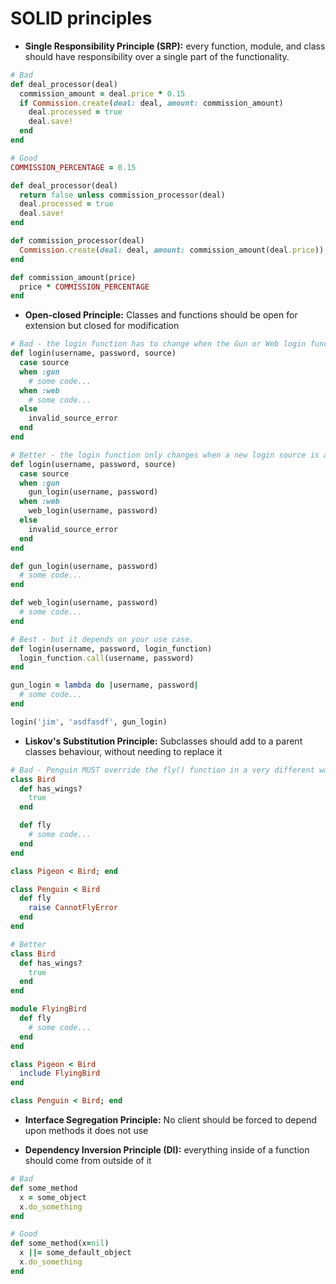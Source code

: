 
# SOLID principles

- **Single Responsibility Principle (SRP):** every function, module, and class should have responsibility over a single part of the functionality.

```ruby
# Bad
def deal_processor(deal)
  commission_amount = deal.price * 0.15
  if Commission.create(deal: deal, amount: commission_amount)
    deal.processed = true
    deal.save!
  end
end

# Good
COMMISSION_PERCENTAGE = 0.15

def deal_processor(deal)
  return false unless commission_processor(deal)
  deal.processed = true
  deal.save!
end

def commission_processor(deal)
  Commission.create(deal: deal, amount: commission_amount(deal.price))
end

def commission_amount(price)
  price * COMMISSION_PERCENTAGE
end
```

- **Open-closed Principle:** Classes and functions should be open for extension but closed for modification

```ruby
# Bad - the login function has to change when the Gun or Web login functionality changes.
def login(username, password, source)
  case source
  when :gun
    # some code...
  when :web
    # some code...
  else
    invalid_source_error
  end
end

# Better - the login function only changes when a new login source is added.
def login(username, password, source)
  case source
  when :gun
    gun_login(username, password)
  when :web
    web_login(username, password)
  else
    invalid_source_error
  end
end

def gun_login(username, password)
  # some code...
end

def web_login(username, password)
  # some code...
end

# Best - but it depends on your use case.
def login(username, password, login_function)
  login_function.call(username, password)
end

gun_login = lambda do |username, password|
  # some code...
end

login('jim', 'asdfasdf', gun_login)
```

- **Liskov's Substitution Principle:** Subclasses should add to a parent classes behaviour, without needing to replace it

```ruby
# Bad - Penguin MUST override the fly() function in a very different way.
class Bird
  def has_wings?
    true
  end

  def fly
    # some code...
  end
end

class Pigeon < Bird; end

class Penguin < Bird
  def fly
    raise CannotFlyError
  end
end

# Better
class Bird
  def has_wings?
    true
  end
end

module FlyingBird
  def fly
    # some code...
  end
end

class Pigeon < Bird
  include FlyingBird
end

class Penguin < Bird; end
```

- **Interface Segregation Principle:** No client should be forced to depend upon methods it does not use

- **Dependency Inversion Principle (DI):** everything inside of a function should come from outside of it

```ruby
# Bad
def some_method
  x = some_object
  x.do_something
end

# Good
def some_method(x=nil)
  x ||= some_default_object
  x.do_something
end
```